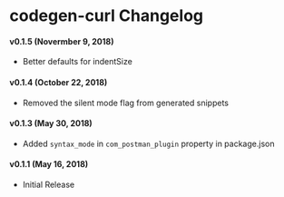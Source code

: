 # codegen-curl Changelog

#### v0.1.5 (Novermber 9, 2018)
* Better defaults for indentSize

#### v0.1.4 (October 22, 2018)
* Removed the silent mode flag from generated snippets

#### v0.1.3 (May 30, 2018)
* Added `syntax_mode` in `com_postman_plugin` property in package.json

#### v0.1.1 (May 16, 2018)
* Initial Release